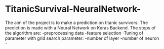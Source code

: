 # TitanicSurvival-NeuralNetwork-


The aim of the project is to make a prediction on titanic survivors. 
The prediction is made with a Neural Network on Keras Backend.
The steps of the algorithm are:
-preprocessing data
-feature selection
-Tuning of parameter with grid search
  parameter:
    -number of layer
    -number of neuron
    -
